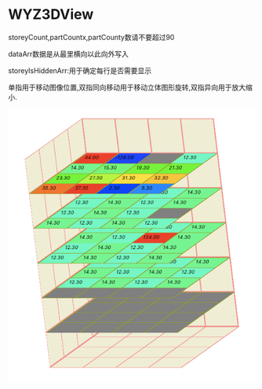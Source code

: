 # WYZ3DView

 storeyCount,partCountx,partCounty数请不要超过90
 
 dataArr数据是从最里横向以此向外写入
 
 storeyIsHiddenArr:用于确定每行是否需要显示
 
 单指用于移动图像位置,双指同向移动用于移动立体图形旋转,双指异向用于放大缩小.
 
 
![alt tag](https://github.com/WYZKirk/WYZ3DView/blob/master/WYZ3DView/Assets.xcassets/3Ddemo.png)
